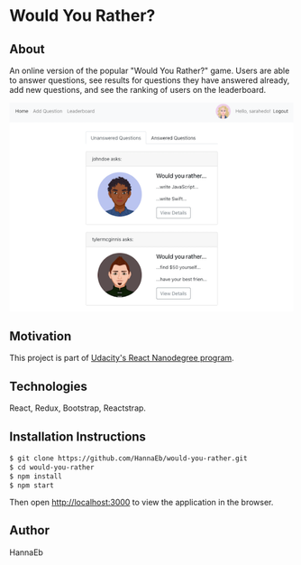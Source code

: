 # Would You Rather?

## About

An online version of the popular "Would You Rather?" game. Users are able to answer questions, see results for questions they have answered already, add new questions, and see the ranking of users on the leaderboard.

![](src/images/screenshot.png)

## Motivation

This project is part of [Udacity's React Nanodegree program](https://www.udacity.com/course/react-nanodegree--nd019).

## Technologies

React, Redux, Bootstrap, Reactstrap.

## Installation Instructions

```
$ git clone https://github.com/HannaEb/would-you-rather.git
$ cd would-you-rather
$ npm install
$ npm start
```

Then open [http://localhost:3000](http://localhost:3000) to view the application in the browser.

## Author

HannaEb
